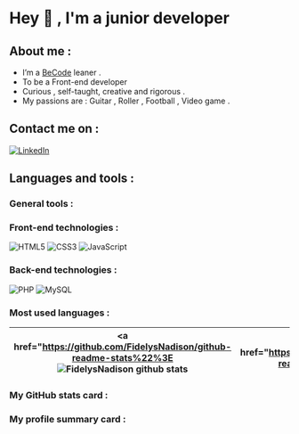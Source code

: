 
# Hey 👋 , I'm a junior developer 
## About me :
- I’m a [BeCode](https://becode.org/fr/apprendre/developpeur-web-junior/) leaner .
- To be a Front-end developer 
- Curious  , self-taught, creative and rigorous .
- My passions are : Guitar , Roller , Football , Video game .

## Contact me on :
[![LinkedIn](https://img.shields.io/badge/linkedin-%230077B5.svg?style=for-the-badge&logo=linkedin&logoColor=white)](https://www.linkedin.com/in/fidelys-nadison-b062a1230/)


## Languages and tools :
### General tools : 

### Front-end technologies :
![HTML5](https://img.shields.io/badge/html5-%23E34F26.svg?style=for-the-badge&logo=html5&logoColor=white) 
![CSS3](https://img.shields.io/badge/css3-%231572B6.svg?style=for-the-badge&logo=css3&logoColor=white)
![JavaScript](https://img.shields.io/badge/javascript-%23323330.svg?style=for-the-badge&logo=javascript&logoColor=%23F7DF1E)
### Back-end technologies :
![PHP](https://img.shields.io/badge/php-%23777BB4.svg?style=for-the-badge&logo=php&logoColor=white)
![MySQL](https://img.shields.io/badge/mysql-%2300f.svg?style=for-the-badge&logo=mysql&logoColor=white)

### Most used languages :
| <a href="https://github.com/FidelysNadison/github-readme-stats%22%3E<img align="center" src="https://github-readme-stats.vercel.app/api?username=FidelysNadison_icons=true&include_all_commits=true&theme=buefy&hide_border=true" alt="FidelysNadison github stats" /></a> | <a href="https://github.com/FidelysNadison-readme-stats%22%3E<img align="center" src="https://github-readme-stats.vercel.app/api/top-langs/?username=FidelysNadison=compact&theme=buefy&hide_border=true" /></a> |
| ------------- | ------------- | 




### My GitHub stats card : 
### My profile summary card :
